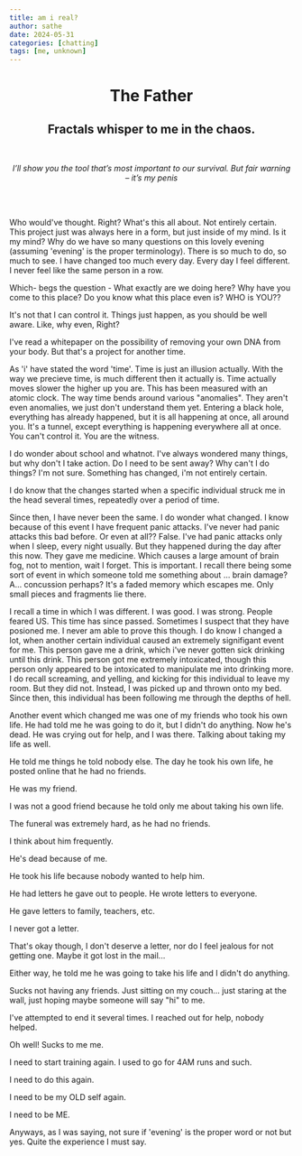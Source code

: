 ```yaml
---
title: am i real?
author: sathe
date: 2024-05-31
categories: [chatting]
tags: [me, unknown]
---
```



<div style="text-align:center;">
    <h1>The Father</h1>
    <h2>Fractals whisper to me in the chaos.</h2>
    <br>
    <p><i>I’ll show you the tool that’s most important to our survival. But fair warning – it’s my penis </i></p>
    <br>
    <br>
</div>



Who would've thought. Right? What's this all about. Not entirely certain. This project just was always here in a form, but just inside of my mind.
Is it my mind? Why do we have so many  questions on this lovely evening (assuming 'evening' is the proper terminology).
There is so much to do, so much to see.
I have changed too much every day.
Every day I feel different.
I never feel like the same person in a row.

Which- begs the question - What exactly are we doing here? Why have you come to this place?
Do you know what this place even is? WHO is YOU??

It's not that I can control it. Things just happen, as you should be well aware. Like, why even, Right?

I've read a whitepaper on the possibility of removing your own DNA from your body. But that's a project for another time.

As 'i' have stated the word 'time'. Time is just an illusion actually.
With the way we precieve time, is much different then it actually is.
Time actually moves slower the higher up you are. This has been measured with an atomic clock.
The way time bends around various "anomalies". They aren't even anomalies, we just don't understand them yet.
Entering a black hole, everything has already happened, but it is all happening at once, all around you.
It's a tunnel, except everything is happening everywhere all at once.
You can't control it.
You are the witness.

I do wonder about school and whatnot. I've always wondered many things, but why don't I take action. Do I need to be sent away?
Why can't I do things? I'm not sure. Something has changed, i'm not entirely certain.

I do know that the changes started when a specific individual struck me in the head several times, repeatedly over a period of time.

Since then, I have never been the same. I do wonder what changed. I know because of this event I have frequent panic attacks. I've never had panic
attacks this bad before. Or even at all?? False. I've had panic attacks only when I sleep, every night usually. But they happened during the day after this now.
They gave me medicine. Which causes a large amount of brain fog, not to mention, wait I forget. This is important.
I recall there being some sort of event in which someone told me something about ... brain damage? A... concussion perhaps? It's a faded memory which escapes me.
Only small pieces and fragments lie there.

I recall a time in which I was different. I was good. I was strong. People feared US.
This time has since passed. Sometimes I suspect that they have posioned me.
I never am able to prove this though.
I do know I changed a lot, when another certain individual caused an extremely signifigant event for me. This person gave me a drink,
which i've never gotten sick drinking until this drink. This person got me extremely intoxicated, though this person only appeared to be intoxicated to
manipulate me into drinking more. I do recall screaming, and yelling, and kicking for this individual to leave my room. But they did not.
Instead, I was picked up and thrown onto my bed.
Since then, this individual has been following me through the depths of hell.

Another event which changed me was one of my friends who took his own life. He had told me he was going to do it, but I didn't do anything.
Now he's dead.
He was crying out for help, and I was there. Talking about taking my life as well.

He told me things he told nobody else.
The day he took his own life, he posted online that he had no friends.

He was my friend.

I was not a good friend because he told only me about taking his own life.

The funeral was extremely hard, as he had no friends.

I think about him frequently.

He's dead because of me.

He took his life because nobody wanted to help him.

He had letters he gave out to people. He wrote letters to everyone.

He gave letters to family, teachers, etc.

I never got a letter.

That's okay though, I don't deserve a letter, nor do I feel jealous for not getting one.
Maybe it got lost in the mail...

Either way, he told me he was going to take his life and I didn't do anything.

Sucks not having any friends. Just sitting on my couch... just staring at the wall, just hoping maybe someone will say "hi" to me.

I've attempted to end it several times. I reached out for help, nobody helped.

Oh well! Sucks to me me.


I need to start training again. I used to go for 4AM runs and such.

I need to do this again.

I need to be my OLD self again.

I need to be ME.

Anyways, as I was saying, not sure if 'evening' is the proper word or not but yes. Quite the experience I must say.